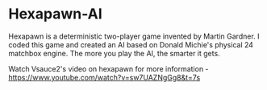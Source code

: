 # Hexapawn-AI
 Hexapawn is a deterministic two-player game invented by Martin Gardner. I coded this game and created an AI based on Donald Michie's physical 24 matchbox engine. The more you play the AI, the smarter it gets.

 Watch Vsauce2's video on hexapawn for more information - https://www.youtube.com/watch?v=sw7UAZNgGg8&t=7s